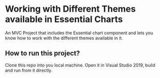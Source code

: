 # Working with Different Themes available in Essential Charts
An MVC Project that includes the Essential chart component and lets you know how to work with the different themes available in it.

## How to run this project?
Clone this repo into you local machine. Open it in Visual Studio 2019, build and run from it directly.
